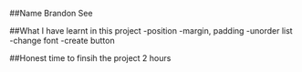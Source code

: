 ##Name
Brandon See

##What I have learnt in this project
-position
-margin, padding
-unorder list
-change font
-create button

##Honest time to finsih the project
2 hours
